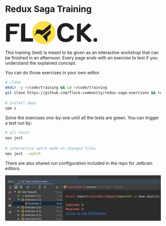 # Redux Saga Training

![A Flock. Community Training](.gitbook/assets/image%20%282%29.png)

This training (test) is meant to be given as an interactive workshop that can be finished in an afternoon. Every page ends with an exercise to test if you understand the explained concept. 

You can do those exercises in your own editor.

```bash
# clone
mkdir -p ~/code/training && cd ~/code/training
git clone https://github.com/flock-community/redux-saga-exercises && redux-saga-exercises

# install deps
npm i
```

Solve the exercises one-by-one until all the tests are green. You can trigger a test run by:

```bash
# all tests
npx jest

# interactive watch mode on changed files
npx jest --watch
```

There are also shared run configuration included in the repo for Jetbrain editors.

![](.gitbook/assets/image.png)

